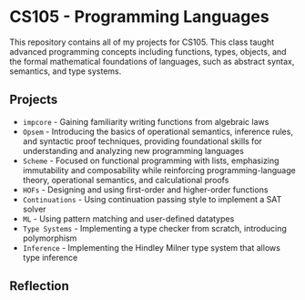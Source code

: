 # CS105 - Programming Languages
This repository contains all of my projects for CS105. This class taught advanced programming concepts including functions, types, objects, and the formal mathematical foundations of languages, such as abstract syntax, semantics, and type systems.
## Projects
- ```impcore``` - Gaining familiarity writing functions from algebraic laws
- ```Opsem```  - Introducing the basics of operational semantics, inference rules, and syntactic proof techniques, providing foundational skills for understanding and analyzing new programming languages
- ```Scheme``` - Focused on functional programming with lists, emphasizing immutability and composability while reinforcing programming-language theory, operational semantics, and calculational proofs
- ```HOFs``` - Designing and using first-order and higher-order functions
- ```Continuations``` - Using continuation passing style to implement a SAT solver
- ```ML``` - Using pattern matching and user-defined datatypes
- ```Type Systems``` - Implementing a type checker from scratch, introducing polymorphism
- ```Inference``` - Implementing the Hindley Milner type system that allows type inference 

## Reflection

